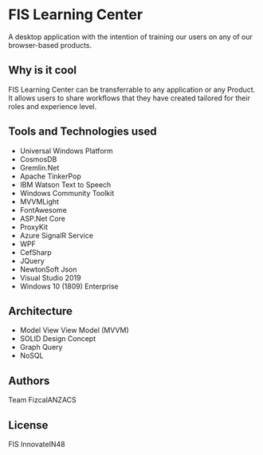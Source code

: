 # FIS Learning Center
A desktop application with the intention of training our users on any of our browser-based products.

## Why is it cool
FIS Learning Center can be transferrable to any application or any Product. It allows users to share workflows that they have created tailored for their roles and experience level.

## Tools and Technologies used
* Universal Windows Platform
* CosmosDB
* Gremlin.Net
* Apache TinkerPop
* IBM Watson Text to Speech
* Windows Community Toolkit
* MVVMLight
* FontAwesome
* ASP.Net Core
* ProxyKit
* Azure SignalR Service
* WPF
* CefSharp
* JQuery
* NewtonSoft Json
* Visual Studio 2019
* Windows 10 (1809) Enterprise

## Architecture
* Model View View Model (MVVM)
* SOLID Design Concept
* Graph Query
* NoSQL

##  Authors
Team FizcalANZACS

## License
 FIS InnovateIN48